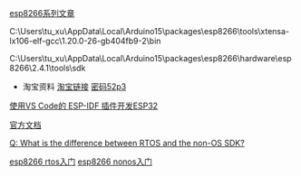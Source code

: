 
[esp8266系列文章](https://www.cnblogs.com/kekeoutlook/category/1144112.html)

C:\Users\tu_xu\AppData\Local\Arduino15\packages\esp8266\tools\xtensa-lx106-elf-gcc\1.20.0-26-gb404fb9-2\bin

C:\Users\tu_xu\AppData\Local\Arduino15\packages\esp8266\hardware\esp8266\2.4.1\tools\sdk


- 淘宝资料
  [淘宝链接](https://detail.tmall.com/item.htm?id=540067174120&spm=a1z09.2.0.0.6f7c6509ujAvQs&_u=71qf7bf5e11b)
  [密码52p3](https://pan.baidu.com/s/1mh92QU0)



[使用VS Code的 ESP-IDF 插件开发ESP32](https://blog.csdn.net/u012121390/article/details/111660359?utm_medium=distribute.pc_relevant.none-task-blog-baidujs_utm_term-1&spm=1001.2101.3001.4242)

[官方文档](https://www.espressif.com/zh-hans/support/documents/technical-documents?keys=&field_type_tid%5B%5D=14)

[Q: What is the difference between RTOS and the non-OS SDK?](https://bbs.espressif.com/viewtopic.php?t=838)

[esp8266 rtos入门](https://docs.espressif.com/projects/esp8266-rtos-sdk/en/latest/get-started/index.html)
[esp8266 nonos入门](https://espressif.com/sites/default/files/documentation/2a-esp8266-sdk_getting_started_guide_en.pdf)
[](https://docs.espressif.com/projects/esp-idf/zh_CN/latest/esp32/get-started/index.html)